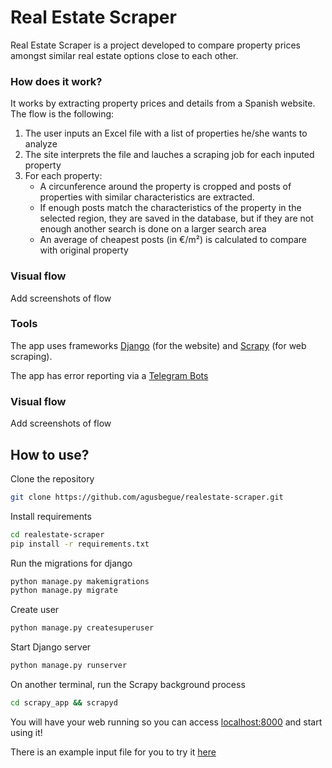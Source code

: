 # Real Estate Scraper

Real Estate Scraper is a project developed to compare property prices amongst similar real estate options close to each other.


### How does it work?

It works by extracting property prices and details from a Spanish website. The flow is the following:
1) The user inputs an Excel file with a list of properties he/she wants to analyze
2) The site interprets the file and lauches a scraping job for each inputed property
3) For each property:
   - A circunference around the property is cropped and posts of properties with similar characteristics are extracted.
   - If enough posts match the characteristics of the property in the selected region, they are saved in the database, but if they are not enough another search is done on a larger search area
   - An  average of cheapest posts (in €/m²) is calculated to compare with original property


### Visual flow

Add screenshots of flow


### Tools

The app uses frameworks [Django](https://www.djangoproject.com/) (for the website) and [Scrapy](https://scrapy.org/) (for web scraping).

The app has error reporting via a [Telegram Bots](https://core.telegram.org/bots)


### Visual flow
Add screenshots of flow

## How to use?

Clone the repository
```bash
git clone https://github.com/agusbegue/realestate-scraper.git
```

Install requirements
```bash
cd realestate-scraper
pip install -r requirements.txt
```

Run the migrations for django
```bash
python manage.py makemigrations
python manage.py migrate
```

Create user
```bash
python manage.py createsuperuser
```

Start Django server
```bash
python manage.py runserver
```

On another terminal, run the Scrapy background process
```bash
cd scrapy_app && scrapyd
```


You will have your web running so you can access [localhost:8000](http://localhost:8000) and start using it!

There is an example input file for you to try it [here](https://github.com/agusbegue/realestate-scraper/blob/master/data/example_input.xlsx)